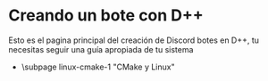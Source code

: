 # Creando un bote con D++

Esto es el pagina principal del creación de Discord botes en D++, tu necesitas seguir una guía apropiada de tu sistema 

* \subpage linux-cmake-1 "CMake y Linux"
